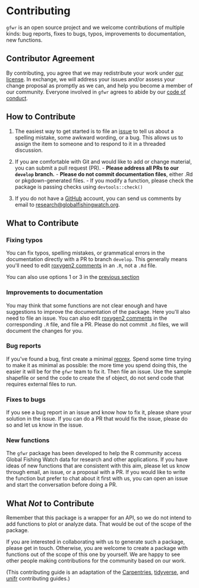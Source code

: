 # Contributing


`gfwr` is an open source project and we welcome contributions of multiple kinds:
bug reports, 
fixes to bugs,
typos,
improvements to documentation, 
new functions.

## Contributor Agreement

By contributing,
you agree that we may redistribute your work under [our license](LICENSE.md).
In exchange,
we will address your issues and/or assess your change proposal as promptly as we can,
and help you become a member of our community.
Everyone involved in `gfwr` 
agrees to abide by our [code of conduct](CodeOfConduct.md).

## How to Contribute

1. The easiest way to get started is to file an [issue](https://github.com/GlobalFishingWatch/gfwr/issues)
to tell us about a spelling mistake,
some awkward wording, or a bug. This allows us to assign the item to someone and to respond to it in a threaded discussion.

2.  If you are comfortable with Git and would like to add or change material,
    you can submit a pull request (PR). 
        - __Please address all PRs to our `develop` branch.__ 
        - __Please do not commit documentation files__, either .Rd or pkgdown-generated files.
        - If you modify a function, please check the package is passing checks 
        using `devtools::check()`
    
3.  If you do not have a [GitHub](https://github.com) account,
    you can send us comments by email to research@globalfishingwatch.org.



## What to Contribute

### Fixing typos

You can fix typos, spelling mistakes, or grammatical errors in the documentation directly with a PR to branch `develop`. 
This generally means you'll need to edit [roxygen2 comments](https://roxygen2.r-lib.org/articles/roxygen2.html) in an `.R`, not a `.Rd` file. 

You can also use options 1 or 3 in the [previous section](#how-to-contribute)

### Improvements to documentation

You may think that some functions are not clear enough and have suggestions to 
improve the documentation of the package. Here you'll also need to file an issue. You can also edit 
[roxygen2 comments](https://roxygen2.r-lib.org/articles/roxygen2.html) in the corresponding `.R` file, and file a PR. Please do not commit `.Rd` files, we will document the changes for you.

### Bug reports

If you've found a bug, first create a minimal [reprex](/help#reprex). Spend some time trying to make it as minimal as possible: the more time you spend doing this, the easier it will be for the `gfwr` team to fix it. Then file an issue. Use the sample shapefile or send the code to create the sf object, do not send code that requires external files to run.

### Fixes to bugs

If you see a bug report in an issue and know how to fix it, please share your solution in the issue.
If you can do a PR that would fix the issue, please do so and let us know in the issue. 

### New functions

The `gfwr` package has been developed to help the R community access Global Fishing Watch data for
research and other applications. If you have ideas of new functions that are consistent 
with this aim, please let us know through email, an issue, or a proposal with a PR. 
If you would like to write the function but prefer to chat about it first with us,
you can open an issue and start the conversation before doing a PR. 


## What *Not* to Contribute

Remember that this package is a wrapper for an API, so we do not intend to add
functions to plot or analyze data. That would be out of the scope of the package.

If you are interested in collaborating with us to generate such a package, please get in touch.
Otherwise, you are welcome to create a package with functions out of the scope of
this one by yourself. 
We are happy to see other people making contributions for the community based on our work. 

(This contributing guide is an adaptation of the [Carpentries](https://github.com/carpentries-incubator/git-Rstudio-course/blob/gh-pages/CONTRIBUTING.md),
[tidyverse](https://github.com/tidyverse/tidyverse.org/blob/main/content/contribute/index.md), and
[unifr](https://github.com/ropensci/unifir/blob/HEAD/.github/CONTRIBUTING.md) contributing guides.)


